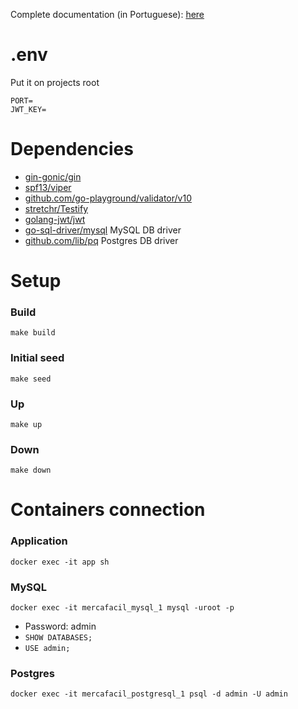 Complete documentation (in Portuguese):
[here](https://ellekrau91.gitbook.io/userfy/)

# .env

Put it on projects root

````
PORT=
JWT_KEY=
````


# Dependencies

- [gin-gonic/gin](https://github.com/gin-gonic/gin) 
- [spf13/viper](https://github.com/spf13/viper)
- [github.com/go-playground/validator/v10](https://github.com/go-playground/validator)
- [stretchr/Testify](https://github.com/stretchr/testify)
- [golang-jwt/jwt](https://github.com/golang-jwt/jwt)
- [go-sql-driver/mysql](https://github.com/go-sql-driver/mysql) MySQL DB driver
- [github.com/lib/pq](https://github.com/lib/pq) Postgres DB driver

# Setup

### Build
`make build`

### Initial seed
`make seed`

### Up
`make up`

### Down
`make down`

# Containers connection
### Application
`docker exec -it app sh`

### MySQL
`docker exec -it mercafacil_mysql_1 mysql -uroot -p`
- Password: admin
- `SHOW DATABASES;`
- `USE admin;`

### Postgres
`docker exec -it mercafacil_postgresql_1 psql -d admin -U admin`
